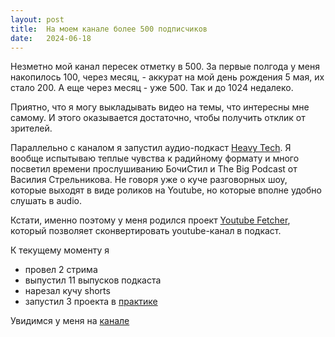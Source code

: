 ```yaml
---
layout: post
title:  На моем канале более 500 подписчиков
date:   2024-06-18
---
```


Незметно мой канал пересек отметку в 500. За первые полгода у меня накопилось 100, через месяц, - аккурат на мой день рождения 5 мая, их стало 200. А еще через месяц - уже 500. Так и до 1024 недалеко.

Приятно, что я могу выкладывать видео на темы, что интересны мне самому. И этого оказывается достаточно, чтобы получить отклик от зрителей.

Параллельно с каналом я запустил аудио-подкаст [Heavy Tech](https://heavytech.mave.digital). Я вообще испытываю теплые чувства к радийному формату и много посветил времени прослушиванию БочиСтил и The Big Podcast от Василия Стрельникова. Не говоря уже о куче разговорных шоу, которые выходят в виде роликов на Youtube, но которые вполне удобно слушать в audio.

Кстати, именно поэтому у меня родился проект [Youtube Fetcher](https://github.com/sergio-fry/youtube-fetcher), который позволяет сконвертировать youtube-канал в подкаст. 

К текущему моменту я 

- провел 2 стрима
- выпустил 11 выпусков подкаста
- нарезал кучу shorts
- запустил 3 проекта в [практике](https://github.com/HeavyTechRuby)

Увидимся у меня на [канале](https://www.youtube.com/@SergeiUdalov)
